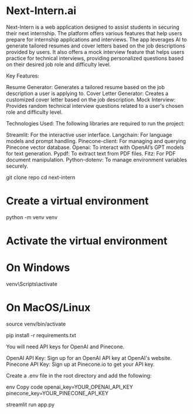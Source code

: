 # Next-Intern.ai
Next-Intern is a web application designed to assist students in securing their next internship. The platform offers various features that help users prepare for internship applications and interviews. The app leverages AI to generate tailored resumes and cover letters based on the job descriptions provided by users. It also offers a mock interview feature that helps users practice for technical interviews, providing personalized questions based on their desired job role and difficulty level.

Key Features:

Resume Generator: Generates a tailored resume based on the job description a user is applying to.
Cover Letter Generator: Creates a customized cover letter based on the job description.
Mock Interview: Provides random technical interview questions related to a user's chosen role and difficulty level.

Technologies Used:
The following libraries are required to run the project:

  Streamlit: For the interactive user interface.
  Langchain: For language models and prompt handling.
  Pinecone-client: For managing and querying Pinecone vector database.
  Openai: To interact with OpenAI’s GPT models for text generation.
  Pypdf: To extract text from PDF files.
  Fitz: For PDF document manipulation.
  Python-dotenv: To manage environment variables securely.


git clone repo
cd next-intern

# Create a virtual environment
python -m venv venv

# Activate the virtual environment
# On Windows
venv\Scripts\activate
# On MacOS/Linux
source venv/bin/activate

pip install -r requirements.txt

You will need API keys for OpenAI and Pinecone.

OpenAI API Key: Sign up for an OpenAI API key at OpenAI's website.
Pinecone API Key: Sign up at Pinecone.io to get your API key.

Create a .env file in the root directory and add the following:

env
Copy code
openai_key=YOUR_OPENAI_API_KEY
pinecone_key=YOUR_PINECONE_API_KEY

streamlit run app.py



